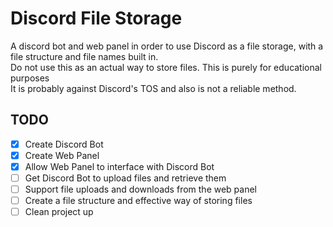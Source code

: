 # Discord File Storage

A discord bot and web panel in order to use Discord as a file storage, with a file structure and file names built in. <br>
Do not use this as an actual way to store files. This is purely for educational purposes <br>
It is probably against Discord's TOS and also is not a reliable method.

## TODO
- [X] Create Discord Bot
- [X] Create Web Panel
- [X] Allow Web Panel to interface with Discord Bot
- [ ] Get Discord Bot to upload files and retrieve them
- [ ] Support file uploads and downloads from the web panel
- [ ] Create a file structure and effective way of storing files
- [ ] Clean project up